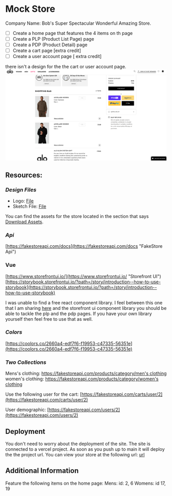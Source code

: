 # Mock Store

Company Name: Bob's Super Spectacular Wonderful Amazing Store.

- [ ] Create a home page that features the 4 items on th page
- [ ] Create a PLP (Product List Page) page
- [ ] Create a PDP (Product Detail) page
- [ ] Create a cart page [extra credit]
- [ ] Create a user account page [ extra credit]

there isn't a design for the the cart or user account page.
![Cart Image](reference/cart.png)

## Resources:

### _Design Files_

- Logo: [File](https://d.pr/i/ugdkaa)
- Sketch File: [File](https://www.sketch.com/s/567b2d62-1ed6-4914-a79d-caf4af030e5d)

You can find the assets for the store located in the section that says [Download Assets](https://d.pr/i/41q8sX).

### _Api_

[https://fakestoreapi.com/docs](https://fakestoreapi.com/docs "FakeStore Api")

### Vue

[https://www.storefrontui.io/](https://www.storefrontui.io/ "Storefront UI")
[https://storybook.storefrontui.io/?path=/story/introduction--how-to-use-storybook](https://storybook.storefrontui.io/?path=/story/introduction--how-to-use-storybook)

I was unable to find a free react component library. I feel between this one that I am sharing [here](https://mdbootstrap.com/docs/standard/templates/ecommerce/) and the storefront ui component library you should be able to tackle the plp and the pdp pages. If you have your own library yourself then feel free to use that as well.

### _Colors_

[https://coolors.co/2660a4-edf7f6-f19953-c47335-56351e](https://coolors.co/2660a4-edf7f6-f19953-c47335-56351e)

### _Two Collections_

Mens's clothing: [https://fakestoreapi.com/products/category/men's clothing](https://fakestoreapi.com/products/category/men%20clothing)
women's clothing: [https://fakestoreapi.com/products/category/women's clothing](https://fakestoreapi.com/products/category/women%20clothing)

Use the following user for the cart: [https://fakestoreapi.com/carts/user/2](https://fakestoreapi.com/carts/user/2)

User demographic: [https://fakestoreapi.com/users/2](https://fakestoreapi.com/users/2)

## Deployment

You don't need to worry about the deployment of the site. The site is connected to a vercel project. As soon as you push up to main it will deploy the the project url. You can view your store at the following url: [url](https://mock-store-vert.vercel.app/ "Mock Store")

## Additional Information

Feature the following items on the home page:
Mens: id: 2, 6
Womens: id 17, 19
